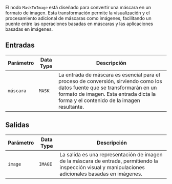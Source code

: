 
El nodo `MaskToImage` está diseñado para convertir una máscara en un formato de imagen. Esta transformación permite la visualización y el procesamiento adicional de máscaras como imágenes, facilitando un puente entre las operaciones basadas en máscaras y las aplicaciones basadas en imágenes.

## Entradas

| Parámetro | Data Type | Descripción |
|-----------|-------------|-------------|
| `máscara`    | `MASK`      | La entrada de máscara es esencial para el proceso de conversión, sirviendo como los datos fuente que se transformarán en un formato de imagen. Esta entrada dicta la forma y el contenido de la imagen resultante. |

## Salidas

| Parámetro | Data Type | Descripción |
|-----------|-------------|-------------|
| `image`   | `IMAGE`     | La salida es una representación de imagen de la máscara de entrada, permitiendo la inspección visual y manipulaciones adicionales basadas en imágenes. |
